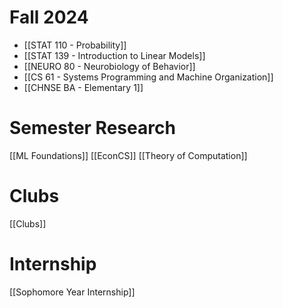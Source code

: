 # Fall 2024
- [[STAT 110 - Probability]]
- [[STAT 139 - Introduction to Linear Models]]
- [[NEURO 80 - Neurobiology of Behavior]]
- [[CS 61 - Systems Programming and Machine Organization]]
- [[CHNSE BA - Elementary 1]]
# Semester Research
[[ML Foundations]]
[[EconCS]]
[[Theory of Computation]]
# Clubs
[[Clubs]]

# Internship
[[Sophomore Year Internship]]
